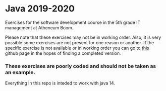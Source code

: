 # Java 2019-2020
Exercises for the software development course in the 5th grade IT management at Atheneum Boom.

Please note that these exercises may not be in working order.
Also, it is very possible some exercises are not present for one reason or another.
If the specific exercise is not available or in working order you can go to <a href="https://github.com/LanderVanlaer/">this</a> github page in the hopes of finding a completed version.

### These exercises are poorly coded and should not be taken as an example.

Everything in this repo is inteded to work with java 14.
